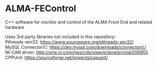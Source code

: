 # ALMA-FEControl
C++ software for monitor and control of the ALMA Front End and related hardware

Uses 3rd party libraries not included in this repository:<br>
Pthreads-win32: https://www.sourceware.org/pthreads-win32/<br>
MySQL Connector/C: https://dev.mysql.com/downloads/connector/c/<br>
NI-CAN driver: http://sine.ni.com/nips/cds/view/p/lang/en/nid/206955<br>
CPPUnit: https://sourceforge.net/projects/cppunit/
